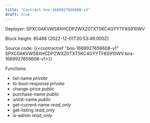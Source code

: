 ```yaml
---
title: "Contract bns-1669927656608-v1"
draft: true
---
```

Deployer: SPXC0AKVWS8XHCDPZWXZ0TXT5KC4GYYTF8S910WV


 



Block height: 85488 (2022-12-01T20:53:49.000Z)

Source code: {{<contractref "bns-1669927656608-v1" SPXC0AKVWS8XHCDPZWXZ0TXT5KC4GYYTF8S910WV bns-1669927656608-v1>}}

Functions:

* list-name _private_
* to-bool-response _private_
* change-price _public_
* purchase-name _public_
* unlist-name _public_
* get-current-name _read_only_
* get-listing _read_only_
* is-admin _read_only_
